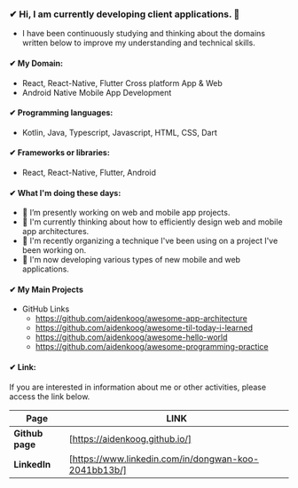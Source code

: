 ### ✔ Hi, I am currently developing client applications. 👋

- I have been continuously studying and thinking about the domains written below to improve my understanding and technical skills.


#### ✔ My Domain:

  - React, React-Native, Flutter Cross platform App & Web
  - Android Native Mobile App Development


#### ✔ Programming languages:

  - Kotlin, Java, Typescript, Javascript, HTML, CSS, Dart


#### ✔ Frameworks or libraries:

  - React, React-Native, Flutter, Android


#### ✔ What I'm doing these days:

- 🔭 I’m presently working on web and mobile app projects.
- 🌱 I'm currently thinking about how to efficiently design web and mobile app architectures.
- 🔭 I'm recently organizing a technique I've been using on a project I've been working on.
- 🌱 I'm now developing various types of new mobile and web applications.


#### ✔ My Main Projects
- GitHub Links
  - https://github.com/aidenkoog/awesome-app-architecture
  - https://github.com/aidenkoog/awesome-til-today-i-learned 
  - https://github.com/aidenkoog/awesome-hello-world
  - https://github.com/aidenkoog/awesome-programming-practice 
  

#### ✔ Link:

If you are interested in information about me or other activities, please access the link below.

| **Page**      | **LINK**                                     |
| ----------- | ---------------------------------------- |
| **Github page** | [https://aidenkoog.github.io/] |
| **LinkedIn** | [https://www.linkedin.com/in/dongwan-koo-2041bb13b/] |
